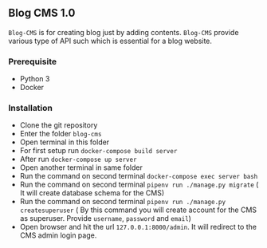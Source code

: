 ## Blog CMS 1.0

`Blog-CMS` is for creating blog just by adding contents. `Blog-CMS` provide various type of API such which is essential for a blog website.

### Prerequisite

* Python 3
* Docker

### Installation

* Clone the git repository
* Enter the folder `blog-cms`
* Open terminal in this folder
* For first setup run `docker-compose build server`
* After run `docker-compose up server`
* Open another terminal in same folder
* Run the command on second terminal `docker-compose exec server bash`
* Run the command on second terminal `pipenv run ./manage.py migrate` ( It will create database schema for the CMS)
* Run the command on second terminal `pipenv run ./manage.py createsuperuser` ( By this command you will create account for the CMS as superuser. Provide `username`, `password` and `email`)
* Open browser and hit the url `127.0.0.1:8000/admin`. It will redirect to the CMS admin login page. 